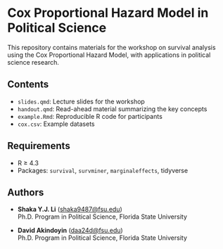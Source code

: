# Cox Proportional Hazard Model in Political Science

This repository contains materials for the workshop on survival analysis using the Cox Proportional Hazard Model, with applications in political science research.

## Contents
- `slides.qmd`: Lecture slides for the workshop  
- `handout.qmd`: Read-ahead material summarizing the key concepts  
- `example.Rmd`: Reproducible R code for participants  
- `cox.csv`: Example datasets  

## Requirements
- R ≥ 4.3  
- Packages: `survival`, `survminer`, `marginaleffects`, tidyverse  

## Authors
- **Shaka Y.J. Li** ([shaka9487@fsu.edu](mailto:shaka9487@fsu.edu))  
  Ph.D. Program in Political Science, Florida State University  

- **David Akindoyin** ([daa24d@fsu.edu](mailto:daa24d@fsu.edu))  
  Ph.D. Program in Political Science, Florida State University

